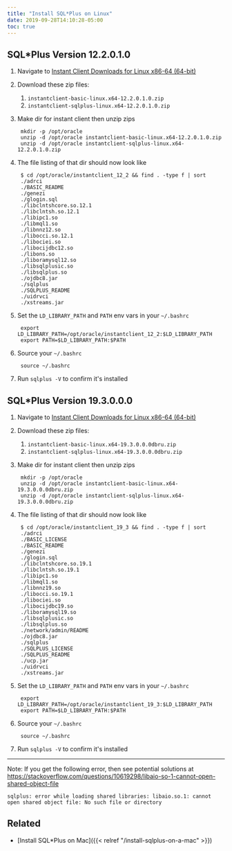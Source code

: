 ```yaml
---
title: "Install SQL*Plus on Linux"
date: 2019-09-28T14:10:28-05:00
toc: true
---
```


## SQL*Plus Version 12.2.0.1.0

1. Navigate to [Instant Client Downloads for Linux x86-64 (64-bit)](https://www.oracle.com/database/technologies/instant-client/linux-x86-64-downloads.html)
1. Download these zip files:
    1. `instantclient-basic-linux.x64-12.2.0.1.0.zip`
    1. `instantclient-sqlplus-linux.x64-12.2.0.1.0.zip`
1. Make dir for instant client then unzip zips

        mkdir -p /opt/oracle
        unzip -d /opt/oracle instantclient-basic-linux.x64-12.2.0.1.0.zip
        unzip -d /opt/oracle instantclient-sqlplus-linux.x64-12.2.0.1.0.zip

1. The file listing of that dir should now look like

        $ cd /opt/oracle/instantclient_12_2 && find . -type f | sort
        ./adrci
        ./BASIC_README
        ./genezi
        ./glogin.sql
        ./libclntshcore.so.12.1
        ./libclntsh.so.12.1
        ./libipc1.so
        ./libmql1.so
        ./libnnz12.so
        ./libocci.so.12.1
        ./libociei.so
        ./libocijdbc12.so
        ./libons.so
        ./liboramysql12.so
        ./libsqlplusic.so
        ./libsqlplus.so
        ./ojdbc8.jar
        ./sqlplus
        ./SQLPLUS_README
        ./uidrvci
        ./xstreams.jar

1. Set the `LD_LIBRARY_PATH` and `PATH` env vars in your `~/.bashrc`

        export LD_LIBRARY_PATH=/opt/oracle/instantclient_12_2:$LD_LIBRARY_PATH
        export PATH=$LD_LIBRARY_PATH:$PATH

1. Source your `~/.bashrc`

        source ~/.bashrc

1. Run `sqlplus -V` to confirm it's installed

## SQL*Plus Version 19.3.0.0.0

1. Navigate to [Instant Client Downloads for Linux x86-64 (64-bit)](https://www.oracle.com/database/technologies/instant-client/linux-x86-64-downloads.html)
1. Download these zip files:
    1. `instantclient-basic-linux.x64-19.3.0.0.0dbru.zip`
    1. `instantclient-sqlplus-linux.x64-19.3.0.0.0dbru.zip`
1. Make dir for instant client then unzip zips

        mkdir -p /opt/oracle
        unzip -d /opt/oracle instantclient-basic-linux.x64-19.3.0.0.0dbru.zip
        unzip -d /opt/oracle instantclient-sqlplus-linux.x64-19.3.0.0.0dbru.zip 

1. The file listing of that dir should now look like

        $ cd /opt/oracle/instantclient_19_3 && find . -type f | sort
        ./adrci
        ./BASIC_LICENSE
        ./BASIC_README
        ./genezi
        ./glogin.sql
        ./libclntshcore.so.19.1
        ./libclntsh.so.19.1
        ./libipc1.so
        ./libmql1.so
        ./libnnz19.so
        ./libocci.so.19.1
        ./libociei.so
        ./libocijdbc19.so
        ./liboramysql19.so
        ./libsqlplusic.so
        ./libsqlplus.so
        ./network/admin/README
        ./ojdbc8.jar
        ./sqlplus
        ./SQLPLUS_LICENSE
        ./SQLPLUS_README
        ./ucp.jar
        ./uidrvci
        ./xstreams.jar

1. Set the `LD_LIBRARY_PATH` and `PATH` env vars in your `~/.bashrc`

        export LD_LIBRARY_PATH=/opt/oracle/instantclient_19_3:$LD_LIBRARY_PATH
        export PATH=$LD_LIBRARY_PATH:$PATH

1. Source your `~/.bashrc`

        source ~/.bashrc

1. Run `sqlplus -V` to confirm it's installed

---

Note: If you get the following error, then see potential solutions at <https://stackoverflow.com/questions/10619298/libaio-so-1-cannot-open-shared-object-file>

```
sqlplus: error while loading shared libraries: libaio.so.1: cannot open shared object file: No such file or directory
```

## Related

- [Install SQL*Plus on Mac]({{< relref "/install-sqlplus-on-a-mac" >}})
